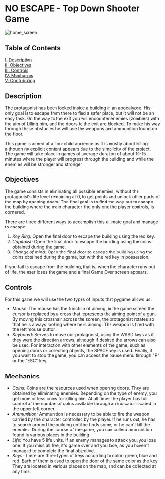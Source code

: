 # NO ESCAPE - Top Down Shooter Game
![home_screen](https://github.com/AlbertBS2/Top_Down_Shooter_Game/assets/110198818/30acdd74-faa7-4d84-9044-26b3409afe5c)

## Table of Contents
[I. Description](#description)  
[II. Objectives](#objectives)     
[III. Controls](#controls)    
[IV. Mechanics](#mechanics)   
[V. Contributing](#contributing)

## Description
The protagonist has been locked inside a building in an apocalypse. His only goal is to escape from there to find a safer place, but it will not be an easy task. On the way to the exit you will encounter enemies (zombies) with the aim of killing him, and the doors to the exit are blocked. To make his way through these obstacles he will use the weapons and ammunition found on the floor.

This game is aimed at a non-child audience as it is mostly about killing although no explicit content appears due to the simplicity of the project. The game will take place in games of average duration of about 10-15 minutes where the player will progress through the building and while the enemies will be stronger and stronger.

## Objectives
The game consists in eliminating all possible enemies, without the protagonist's life level remaining at 0, to get points and unlock other parts of the map by opening doors. The final goal is to find the way out to escape the building where the main character, the only one the player controls, is cornered.

There are three different ways to accomplish this ultimate goal and manage to escape:
  1. *Key Ring:* Open the final door to escape the building using the red key.
  2. *Capitalist:* Open the final door to escape the building using the coins obtained during the game.
  3. *Change of mind:* Open the final door to escape the building using the coins obtained during the game, but with the red key in possession.

If you fail to escape from the building, that is, when the character runs out of life, the user loses the game and a final Game Over screen appears.

## Controls
For this game we will use the two types of inputs that pygame allows us:
- *Mouse:* The mouse has the function of aiming, in the game screen the cursor is replaced by a cross that represents the aiming point of a gun. By moving this crosshair across the screen, the protagonist rotates so that he is always looking where he is aiming. The weapon is fired with the left mouse button.
- *Keyboard:* Serves to move our protagonist, using the WASD keys as if they were the direction arrows, although if desired the arrows can also be used. For interaction with other elements of the game, such as opening doors or collecting objects, the SPACE key is used. Finally, if you want to stop the game, you can access the pause menu through "P" or the "ESC" key.

## Mechanics
- *Coins:* Coins are the resources used when opening doors. They are obtained by eliminating enemies. Depending on the type of enemy, you get more or less coins for killing him. At all times the player has full control of the number of coins available through an indicator located in the upper left corner.
- *Ammunition:* Ammunition is necessary to be able to fire the weapon carried by the character controlled by the player. If he runs out, he has to search around the building until he finds some, or he can't kill the enemies. During the course of the game, you can collect ammunition found in various places in the building.
- *Life:* You have 5 life units. If an enemy manages to attack you, you lose one. If you miss all five, it's game over and you lose, as you haven't managed to complete the final objective.
- *Keys:* There are three types of keys according to color: green, blue and red. Each of them is used to open the door of the same color as the key. They are located in various places on the map, and can be collected at any time.
